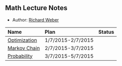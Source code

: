 ## Math Lecture Notes

- Author: [Richard Weber](http://www.statslab.cam.ac.uk/~rrw1/)

|Name | Plan| Status|
|:----|:----|:-----|
|[Optimization](http://www.statslab.cam.ac.uk/~rrw1/opt/O.pdf)| 1/7/2015-2/7/2015 | |
|[Markov Chain](http://www.statslab.cam.ac.uk/~rrw1/markov/M.pdf)| 2/7/2015-3/7/2015| |
|[Probability](http://www.statslab.cam.ac.uk/~rrw1/prob/prob-weber.pdf)|3/7/2015-5/7/2015 | |
